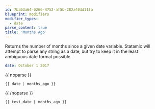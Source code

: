 ```yaml
---
id: 7ba53a64-0266-4752-af5b-282a40dd11fa
blueprint: modifiers
modifier_types:
  - date
parse_content: true
title: 'Months Ago'
---
```

Returns the number of months since a given date variable. Statamic will attempt to parse any string as a date, but try to keep it in the least ambiguous date format possible.

```yaml
date: October 1 2017
```

{{ noparse }}
```
{{ date | months_ago }}
```
{{ /noparse }}

```html
{{ test_date | months_ago }}
```
